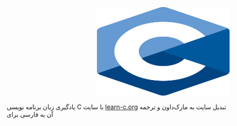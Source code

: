 <p align="right">
  <img src="https://github.com/BDadmehr0/Learn-C/blob/main/C_Programming_Language.svg.png" alt="c-language-logo" width="300" height="200">
</p>


یادگیری زبان برنامه نویسی C با سایت [learn-c.org](https://www.learn-c.org/en) تبدیل سایت به مارک‌داون و ترجمه آن به فارسی برای
